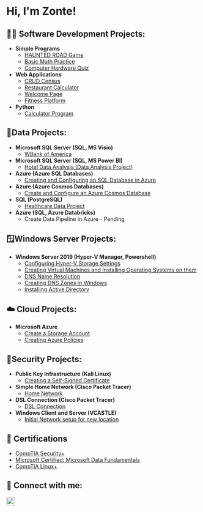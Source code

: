 <h1>Hi, I'm Zonte! </h1>

<h2>👨‍💻 Software Development Projects:</h2>

- <b>Simple Programs </b>
  - [HAUNTED ROAD Game](https://github.com/ZGB97/Haunt-House-Game)
  - [Basic Math Practice](https://github.com/ZGB97/Basic-Math-Practice)
  - [Computer Hardware Quiz](https://github.com/ZGB97/HardwareQuiz)
- <b>Web Applications</b>
  - [CRUD Census ](https://github.com/ZGB97/MEAN-STACK)
  - [Restaurant Calculator ](https://github.com/ZGB97/RestCac/tree/main)
  - [Welcome Page ](https://github.com/ZGB97/WelcomeJav/tree/main)
  - [Fitness Platform](https://github.com/ZGB97/Fitness--Program)
- <b>Python </b>
  - [Calculator Program](https://github.com/ZGB97/Python-CAC)

<h2> 🔢Data Projects:</h2>

- <b>Microsoft SQL Server (SQL, MS Visio)</b>
  - [WBank of America](https://github.com/ZGB97/WBankProject/tree/main)
- <b>Microsoft SQL Server (SQL, MS Power BI)</b>
  - [Hotel Data Analysis (Data Analysis Project) ](https://github.com/ZGB97/PowerBI-Project)
- <b>Azure (Azure SQL Databases)</b>
  - [Creating and Configuring an SQL Database in Azure](https://github.com/ZGB97/AzureSQL-CC/tree/main)
- <b>Azure (Azure Cosmos Databases)</b>
  - [Create and Configure an Azure Cosmos Database](https://github.com/ZGB97/CosmoDB/tree/main)      
- <b>SQL (PostgreSQL)</b>
  - [Healthcare Data Project](https://github.com/ZGB97/HealthData1/tree/main)
- <b>Azure (SQL, Azure Databricks)</b>
  - Create Data Pipeline in Azure - Pending
 
<h2> 🪟Windows Server Projects:</h2>

- <b>Windows Server 2019 (Hyper-V Manager, Powershell)</b>
  - [Configuring Hyper-V Storage Settings](https://github.com/ZGB97/cs251-15/tree/main)        
  - [Creating Virtual Machines and Installing Operating Systems on them](https://github.com/ZGB97/cs251-16/tree/main)
  - [DNS Name Resolution](https://github.com/ZGB97/CIS23)
  - [Creating DNS Zones in Windows](https://github.com/ZGB97/cis33) 
  - [Installing Active Directory](https://github.com/ZGB97/cis37) 

<h2> ☁️ Cloud Projects:</h2>

- <b> Microsoft Azure </b>
  - [Create a Storage Account](https://github.com/ZGB97/StorageAzure)
  - [Creating Azure Policies](https://github.com/ZGB97/AzurePol)        

<h2> 🪪Security Projects:</h2>

- <b> Public Key Infrastructure (Kali Linux)</b>
  - [Creating a Self-Signed Certificate](https://github.com/ZGB97/self-sign-cert/tree/main)     
- <b>Simple Home Network (Cisco Packet Tracer)</b>
  - [Home Network](https://github.com/ZGB97/homeNet1)
- <b>DSL Connection (Cisco Packet Tracer)</b>
  - [DSL Connection](https://github.com/ZGB97/dsl)
- <b> Windows Client and Server (VCASTLE)</b>
  - [Initial Network setup for new location](https://github.com/ZGB97/client-serv) 

<h2>📰 Certifications </h2>

- [CompTIA Security+ ](https://github.com/ZGB97/CompTIA-Security/blob/main/CompTIA%20Security%2B%20ce%20certificate.pdf)
- [Microsoft Certified: Microsoft Data Fundamentals](https://github.com/ZGB97/AzureDataFund/blob/main/Certifications%20-%20NVBryantZonteNorthernVirginia-5393%20_%20Microsoft%20Learn.pdf)
- [CompTIA Linux+](https://github.com/ZGB97/CompTIA-Linux/blob/main/CompTIA%20Linux%2B%20ce%20certificate.pdf)
  

<h2> 🤳 Connect with me:</h2>

[<img align="left" alt="ZonteBryant | LinkedIn" width="22px" src="https://cdn.jsdelivr.net/npm/simple-icons@v3/icons/linkedin.svg" />][linkedin]

[linkedin]: https://www.linkedin.com/in/zonte-bryant-68447b113/

<!--
**ZGB97/ZGB97** is a ✨ _special_ ✨ repository because its `README.md` (this file) appears on your GitHub profile.

Here are some ideas to get you started:

- 🔭 I’m currently working on ...
- 🌱 I’m currently learning ...
- 👯 I’m looking to collaborate on ...
- 🤔 I’m looking for help with ...
- 💬 Ask me about ...
- 📫 How to reach me: ...
- 😄 Pronouns: ...
- ⚡ Fun fact: ...
-->
